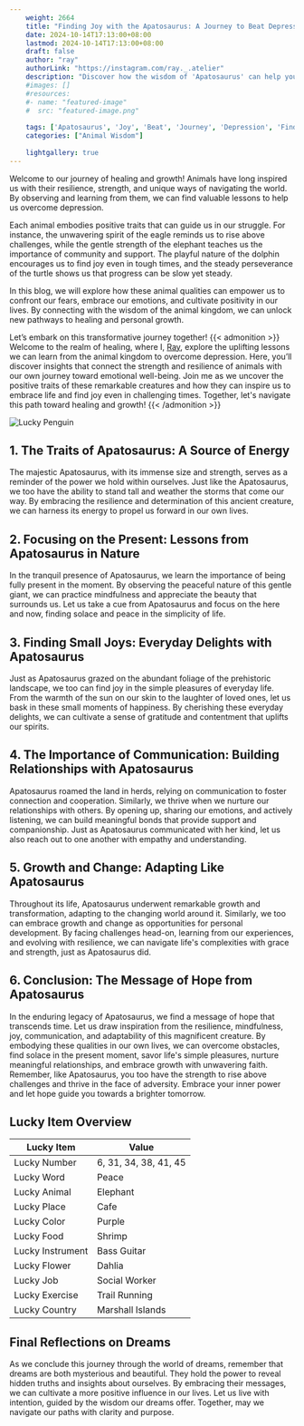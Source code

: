 ```yaml
---
    weight: 2664
    title: "Finding Joy with the Apatosaurus: A Journey to Beat Depression"  # Assuming 'title' column exists
    date: 2024-10-14T17:13:00+08:00
    lastmod: 2024-10-14T17:13:00+08:00
    draft: false
    author: "ray"
    authorLink: "https://instagram.com/ray._.atelier"
    description: "Discover how the wisdom of 'Apatosaurus' can help you overcome depression and find joy in your life journey."
    #images: []
    #resources:
    #- name: "featured-image"
    #  src: "featured-image.png"
    
    tags: ['Apatosaurus', 'Joy', 'Beat', 'Journey', 'Depression', 'Finding']
    categories: ["Animal Wisdom"]
    
    lightgallery: true
---
```

    
Welcome to our journey of healing and growth! Animals have long inspired us with their resilience, strength, and unique ways of navigating the world. By observing and learning from them, we can find valuable lessons to help us overcome depression.

Each animal embodies positive traits that can guide us in our struggle. For instance, the unwavering spirit of the eagle reminds us to rise above challenges, while the gentle strength of the elephant teaches us the importance of community and support. The playful nature of the dolphin encourages us to find joy even in tough times, and the steady perseverance of the turtle shows us that progress can be slow yet steady.

In this blog, we will explore how these animal qualities can empower us to confront our fears, embrace our emotions, and cultivate positivity in our lives. By connecting with the wisdom of the animal kingdom, we can unlock new pathways to healing and personal growth.

Let’s embark on this transformative journey together!
{{< admonition >}}
Welcome to the realm of healing, where I, [Ray](https://instagram.com/ray._.atelier), explore the uplifting lessons we can learn from the animal kingdom to overcome depression. Here, you’ll discover insights that connect the strength and resilience of animals with our own journey toward emotional well-being. Join me as we uncover the positive traits of these remarkable creatures and how they can inspire us to embrace life and find joy even in challenging times. Together, let's navigate this path toward healing and growth!
{{< /admonition >}}

![Lucky Penguin](https://cdn.pixabay.com/photo/2024/09/07/02/34/penguins-9028827_1280.jpg "Lucky Penguin")

## 1. The Traits of Apatosaurus: A Source of Energy
The majestic Apatosaurus, with its immense size and strength, serves as a reminder of the power we hold within ourselves. Just like the Apatosaurus, we too have the ability to stand tall and weather the storms that come our way. By embracing the resilience and determination of this ancient creature, we can harness its energy to propel us forward in our own lives.

## 2. Focusing on the Present: Lessons from Apatosaurus in Nature
In the tranquil presence of Apatosaurus, we learn the importance of being fully present in the moment. By observing the peaceful nature of this gentle giant, we can practice mindfulness and appreciate the beauty that surrounds us. Let us take a cue from Apatosaurus and focus on the here and now, finding solace and peace in the simplicity of life.

## 3. Finding Small Joys: Everyday Delights with Apatosaurus
Just as Apatosaurus grazed on the abundant foliage of the prehistoric landscape, we too can find joy in the simple pleasures of everyday life. From the warmth of the sun on our skin to the laughter of loved ones, let us bask in these small moments of happiness. By cherishing these everyday delights, we can cultivate a sense of gratitude and contentment that uplifts our spirits.

## 4. The Importance of Communication: Building Relationships with Apatosaurus
Apatosaurus roamed the land in herds, relying on communication to foster connection and cooperation. Similarly, we thrive when we nurture our relationships with others. By opening up, sharing our emotions, and actively listening, we can build meaningful bonds that provide support and companionship. Just as Apatosaurus communicated with her kind, let us also reach out to one another with empathy and understanding.

## 5. Growth and Change: Adapting Like Apatosaurus
Throughout its life, Apatosaurus underwent remarkable growth and transformation, adapting to the changing world around it. Similarly, we too can embrace growth and change as opportunities for personal development. By facing challenges head-on, learning from our experiences, and evolving with resilience, we can navigate life's complexities with grace and strength, just as Apatosaurus did.

## 6. Conclusion: The Message of Hope from Apatosaurus
In the enduring legacy of Apatosaurus, we find a message of hope that transcends time. Let us draw inspiration from the resilience, mindfulness, joy, communication, and adaptability of this magnificent creature. By embodying these qualities in our own lives, we can overcome obstacles, find solace in the present moment, savor life's simple pleasures, nurture meaningful relationships, and embrace growth with unwavering faith. Remember, like Apatosaurus, you too have the strength to rise above challenges and thrive in the face of adversity. Embrace your inner power and let hope guide you towards a brighter tomorrow.


## Lucky Item Overview
| Lucky Item          | Value              |
|---------------|--------------------|
| Lucky Number        | 6, 31, 34, 38, 41, 45  |
| Lucky Word          | Peace |
| Lucky Animal        | Elephant |
| Lucky Place         | Cafe     |
| Lucky Color         | Purple     |
| Lucky Food          | Shrimp      |
| Lucky Instrument    | Bass Guitar |
| Lucky Flower        | Dahlia    |
| Lucky Job           | Social Worker       |
| Lucky Exercise      | Trail Running  |
| Lucky Country       | Marshall Islands    |


##  Final Reflections on Dreams

As we conclude this journey through the world of dreams, remember that dreams are both mysterious and beautiful. They hold the power to reveal hidden truths and insights about ourselves. By embracing their messages, we can cultivate a more positive influence in our lives. Let us live with intention, guided by the wisdom our dreams offer. Together, may we navigate our paths with clarity and purpose.
